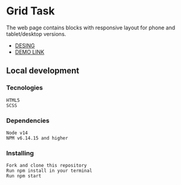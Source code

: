 # Grid Task

The web page contains blocks with responsive layout for phone and tablet/desktop versions.

* [DESING](https://www.figma.com/file/ybbwCdLodIWcbsLhPP6h2n/Frontend-test-task?node-id=1-248&t=cHT3pa5Nqj3V3OSf-0)
* [DEMO LINK](https://olhayevstifieieva.github.io/grid-layuot/)

## Local development
### Tecnologies

    HTML5
    SCSS

### Dependencies

    Node v14
    NPM v6.14.15 and higher

### Installing

    Fork and clone this repository
    Run npm install in your terminal
    Run npm start
